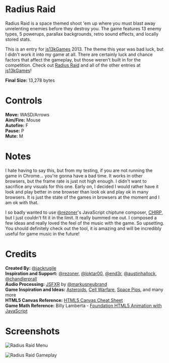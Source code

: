 # Radius Raid #

Radius Raid is a space themed shoot 'em up where you must blast away unrelenting enemies before they destroy you. The game features 13 enemy types, 5 powerups, parallax backgrounds, retro sound effects, and locally stored stats.

This is an entry for [js13kGames](http://js13kgames.com) 2013. The theme this year was bad luck, but I didn't work it into my game at all. There are certainly luck and chance factors that affect the gameplay, but those weren't built in for the competition. Check out [Radius Raid](http://js13kgames.com/entries/radius-raid) and all of the other entries at [js13kGames](http://js13kgames.com/entries)!

**Final Size:** 13,278 bytes

# Controls #
**Move:** WASD/Arrows  
**Aim/Fire:** Mouse  
**Autofire:** F  
**Pause:** P  
**Mute:** M

# Notes #
I hate having to say this, but from my testing, if you are not running the game in Chrome... you're gonna have a bad time. It works in other browsers, but the frame rate is just not high enough. I didn't want to sacrifice any visuals for this one. Early on, I decided I would rather have it look and play better in one browser than look ok and play ok in many browsers. It is just the state of the games in browsers at the moment and I am ok with that.

I so badly wanted to use [@rezoner](https://twitter.com/rezoner)'s JavaScript chiptune composer, [CHIRP](http://chirp.rezoner.net/), but I just couldn't fit it in the limit. It really bummed me out. I composed a few ideas and really loved the feel of the music with the game. So upsetting. You should definitely check out the tool, it is amazing and will be incredibly useful for game music in the future!

# Credits #
**Created By:** [@jackrugile](https://twitter.com/jackrugile)  
**Inspiration and Support:** [@rezoner](https://twitter.com/rezoner), [@loktar00](https://twitter.com/loktar00), [@end3r](https://twitter.com/end3r), [@austinhallock](https://twitter.com/austinhallock), [@chandlerprall](https://twitter.com/chandlerprall)  
**Audio Processing:** [JSFXR](https://github.com/mneubrand/jsfxr) by [@markusneubrand](https://twitter.com/markusneubrand)  
**Game Inspiration and Ideas:** [Asteroids](http://www.atari.com/arcade/asteroids), [Cell Warfare](http://armorgames.com/play/3204/cell-warfare), [Space Pips](http://armorgames.com/play/3097/space-pips), and many more  
**HTML5 Canvas Reference:** [HTML5 Canvas Cheat Sheet](https://simon.html5.org/dump/html5-canvas-cheat-sheet.html)  
**Game Math Reference:** Billy Lamberta - [Foundation HTML5 Animation with JavaScript](http://lamberta.github.io/html5-animation/)

# Screenshots #
![Radius Raid Menu](http://jackrugile.com/radius-raid/images/menu-screenshot.png "Radius Raid Menu")

![Radius Raid Gameplay](http://jackrugile.com/radius-raid/images/gameplay-screenshot.png "Radius Raid Gameplay")
